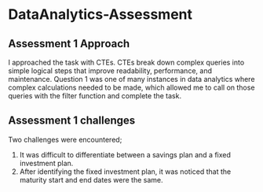 # DataAnalytics-Assessment
## Assessment 1 Approach
I approached the task with CTEs. CTEs break down complex queries into simple logical steps that improve readability, performance, and maintenance. Question 1 was one of many instances in data analytics where complex calculations needed to be made, which allowed me to call on those queries with the filter function and complete the task.

## Assessment 1 challenges
Two challenges were encountered;
1. It was difficult to differentiate between a savings plan and a fixed investment plan.
2. After identifying the fixed investment plan, it was noticed that the maturity start and end dates were the same.
